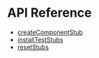 # API Reference

* [createComponentStub](createComponentStub.md)
* [installTestStubs](installTestStubs.md)
* [resetStubs](resetStubs.md)
